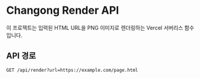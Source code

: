 # Changong Render API

이 프로젝트는 입력된 HTML URL을 PNG 이미지로 렌더링하는 Vercel 서버리스 함수입니다.

## API 경로

```
GET /api/render?url=https://example.com/page.html
```


<!-- redeploy trigger -->
